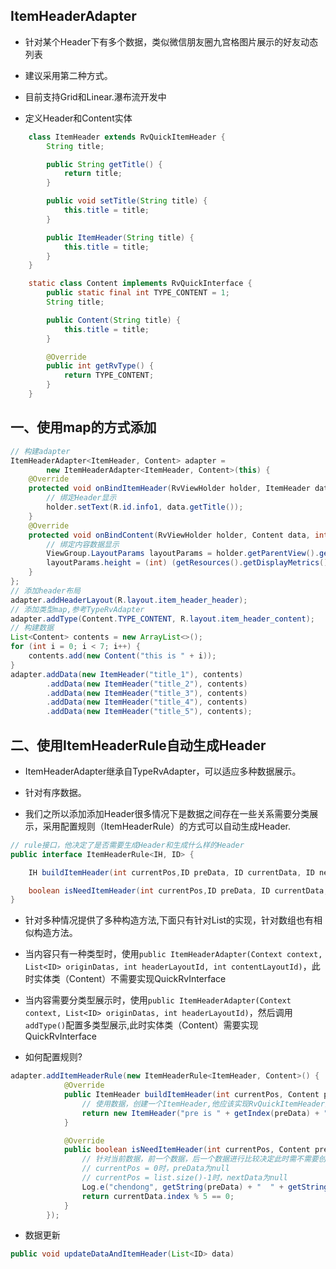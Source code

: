 ## ItemHeaderAdapter
- 针对某个Header下有多个数据，类似微信朋友圈九宫格图片展示的好友动态列表

- 建议采用第二种方式。

- 目前支持Grid和Linear.瀑布流开发中

- 定义Header和Content实体

```java
    class ItemHeader extends RvQuickItemHeader {
        String title;

        public String getTitle() {
            return title;
        }

        public void setTitle(String title) {
            this.title = title;
        }

        public ItemHeader(String title) {
            this.title = title;
        }
    }

    static class Content implements RvQuickInterface {
        public static final int TYPE_CONTENT = 1;
        String title;

        public Content(String title) {
            this.title = title;
        }

        @Override
        public int getRvType() {
            return TYPE_CONTENT;
        }
    }
```


## 一、使用map的方式添加

```java
// 构建adapter
ItemHeaderAdapter<ItemHeader, Content> adapter =
        new ItemHeaderAdapter<ItemHeader, Content>(this) {
    @Override
    protected void onBindItemHeader(RvViewHolder holder, ItemHeader data, int pos, int type) {
        // 绑定Header显示
        holder.setText(R.id.info1, data.getTitle());
    }
    @Override
    protected void onBindContent(RvViewHolder holder, Content data, int pos, int type) {
        // 绑定内容数据显示
        ViewGroup.LayoutParams layoutParams = holder.getParentView().getLayoutParams();
        layoutParams.height = (int) (getResources().getDisplayMetrics().widthPixels / 3.0f);
    }
};
// 添加header布局
adapter.addHeaderLayout(R.layout.item_header_header);
// 添加类型map,参考TypeRvAdapter
adapter.addType(Content.TYPE_CONTENT, R.layout.item_header_content);
// 构建数据
List<Content> contents = new ArrayList<>();
for (int i = 0; i < 7; i++) {
    contents.add(new Content("this is " + i));
}
adapter.addData(new ItemHeader("title_1"), contents)
        .addData(new ItemHeader("title_2"), contents)
        .addData(new ItemHeader("title_3"), contents)
        .addData(new ItemHeader("title_4"), contents)
        .addData(new ItemHeader("title_5"), contents);
```


##  二、使用ItemHeaderRule自动生成Header

- ItemHeaderAdapter继承自TypeRvAdapter，可以适应多种数据展示。

- 针对有序数据。

- 我们之所以添加添加Header很多情况下是数据之间存在一些关系需要分类展示，采用配置规则（ItemHeaderRule）的方式可以自动生成Header.

```java
// rule接口，他决定了是否需要生成Header和生成什么样的Header
public interface ItemHeaderRule<IH, ID> {

    IH buildItemHeader(int currentPos,ID preData, ID currentData, ID nextData);

    boolean isNeedItemHeader(int currentPos,ID preData, ID currentData, ID nextData);
}
```

- 针对多种情况提供了多种构造方法,下面只有针对List的实现，针对数组也有相似构造方法。

- 当内容只有一种类型时，使用`public ItemHeaderAdapter(Context context, List<ID> originDatas, int headerLayoutId, int contentLayoutId)`，此时实体类（Content）不需要实现QuickRvInterface

- 当内容需要分类型展示时，使用`public ItemHeaderAdapter(Context context, List<ID> originDatas, int headerLayoutId)`，然后调用`addType()`配置多类型展示,此时实体类（Content）需要实现QuickRvInterface

- 如何配置规则?

```java
adapter.addItemHeaderRule(new ItemHeaderRule<ItemHeader, Content>() {
            @Override
            public ItemHeader buildItemHeader(int currentPos, Content preData, Content currentData, Content nextData) {
                // 使用数据，创建一个ItemHeader,他应该实现RvQuickItemHeader接口
                return new ItemHeader("pre is " + getIndex(preData) + " current is " + getIndex(currentData) + " next is " + getIndex(nextData));
            }

            @Override
            public boolean isNeedItemHeader(int currentPos, Content preData, Content currentData, Content nextData) {
                // 针对当前数据，前一个数据，后一个数据进行比较决定此时需不需要创建Header
                // currentPos = 0时，preData为null
                // currentPos = list.size()-1时，nextData为null
                Log.e("chendong", getString(preData) + "  " + getString(currentData) + "  " + getString(nextData));
                return currentData.index % 5 == 0;
            }
        });
```


- 数据更新

```java
public void updateDataAndItemHeader(List<ID> data)
```




